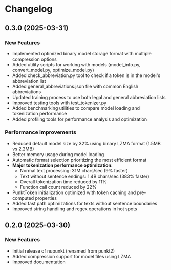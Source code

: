 # Changelog

## 0.3.0 (2025-03-31)

### New Features

- Implemented optimized binary model storage format with multiple compression options
- Added utility scripts for working with models (model_info.py, convert_model.py, optimize_model.py)
- Added check_abbreviation.py tool to check if a token is in the model's abbreviation list
- Added general_abbreviations.json file with common English abbreviations
- Updated training process to use both legal and general abbreviation lists
- Improved testing tools with test_tokenizer.py
- Added benchmarking utilities to compare model loading and tokenization performance
- Added profiling tools for performance analysis and optimization

### Performance Improvements

- Reduced default model size by 32% using binary LZMA format (1.5MB vs 2.2MB)
- Better memory usage during model loading
- Automatic format selection prioritizing the most efficient format
- **Major tokenization performance optimization:**
  - Normal text processing: 31M chars/sec (9% faster)
  - Text without sentence endings: 1.4B chars/sec (383% faster)
  - Overall tokenization time reduced by 11%
  - Function call count reduced by 22%
- PunktToken initialization optimized with token caching and pre-computed properties
- Added fast path optimizations for texts without sentence boundaries
- Improved string handling and regex operations in hot spots

## 0.2.0 (2025-03-30)

### New Features

- Initial release of nupunkt (renamed from punkt2)
- Added compression support for model files using LZMA
- Improved documentation
